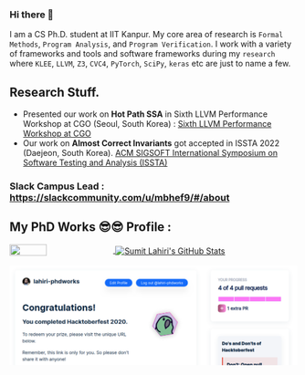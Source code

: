 ### Hi there 👋

I am a CS Ph.D. student at IIT Kanpur. My core area of research is `Formal Methods`, `Program Analysis`, and `Program Verification`. I work with a variety of frameworks and tools and software frameworks during my `research` where `KLEE`, `LLVM`, `Z3`, `CVC4`, `PyTorch`, `SciPy`, `keras` etc are just to name a few. 

## Research Stuff.

- Presented our work on **Hot Path SSA** in Sixth LLVM Performance Workshop at CGO (Seoul, South Korea) : [Sixth LLVM Performance Workshop at CGO](https://llvm.org/devmtg/2022-04-03/)
- Our work on **Almost Correct Invariants** got accepted in ISSTA 2022 (Daejeon, South Korea). [ACM SIGSOFT International Symposium on Software Testing and Analysis (ISSTA)](https://conf.researchr.org/home/issta-2022)

### Slack Campus Lead : https://slackcommunity.com/u/mbhef9/#/about 

## My PhD Works 😎😎 Profile :

<a href="https://github.com/lahiri-phdworks/lahiri-phdworks/">
  <img align="center" height="35%" width="36%"  src="https://github-readme-stats.vercel.app/api/top-langs/?username=lahiri-phdworks&show_icons=true&theme=light&line_height=30" />
</a>
<a href="https://github.com/lahiri-phdworks/lahiri-phdworks/">
 <img align="center"  height="75%" width="60%" src="https://github-readme-stats.vercel.app/api?username=lahiri-phdworks&count_private=true&show_icons=true&theme=light&line_height=30" alt="Sumit Lahiri's GitHub Stats"/>
  </a>
  
![HBFR](https://raw.githubusercontent.com/lahiri-phdworks/lahiri-phdworks/master/hacktoberfest_1.png)
